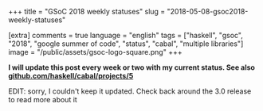+++
title = "GSoC 2018 weekly statuses"
slug = "2018-05-08-gsoc2018-weekly-statuses"

[extra]
comments = true
language = "english"
tags = ["haskell", "gsoc", "2018", "google summer of code", "status", "cabal", "multiple libraries"]
image = "/public/assets/gsoc-logo-square.png"
+++

**I will update this post every week or two with my current status.
See also [github.com/haskell/cabal/projects/5](https://github.com/haskell/cabal/projects/5)**

<!-- more -->

EDIT: sorry, I couldn't keep it updated. Check back around the 3.0 release to read more about it

